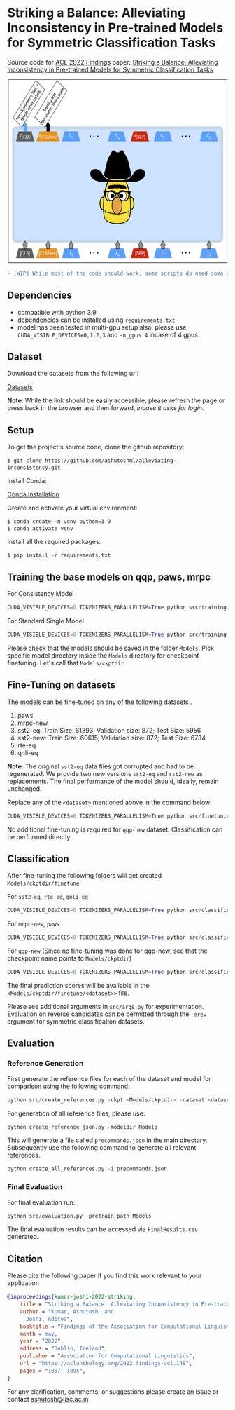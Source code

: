 # Striking a Balance: Alleviating Inconsistency in Pre-trained Models for Symmetric Classification Tasks

Source code for [ACL 2022 Findings](https://www.2022.aclweb.org/) paper: [Striking a Balance: Alleviating Inconsistency in Pre-trained Models for Symmetric Classification Tasks](https://aclanthology.org/2022.findings-acl.148.pdf)

<p align="center">
  <img align="center" src="https://github.com/ashutoshml/alleviating-inconsistency/blob/main/images/consistentbert.png" alt="Image" height="420" >
</p>

```diff
- [WIP] While most of the code should work, some scripts do need some amount of cleaning. Tentative date for fully-functional code: July 31, 2022.
```
## Dependencies

- compatible with python 3.9
- dependencies can be installed using `requirements.txt`
- model has been tested in multi-gpu setup also, please use `CUDA_VISIBLE_DEVICES=0,1,2,3` and `-n_gpus 4` incase of 4 gpus.

## Dataset

Download the datasets from the following url:

[Datasets](https://indianinstituteofscience-my.sharepoint.com/:f:/g/personal/ashutosh_iisc_ac_in/EoOzEpz5gARBlJDPSs4RVnIBNAghWwPU0FG4cKYGzTpo9g?e=pzeqWx)

**Note**: While the link should be easily accessible, please refresh the page or press back in the browser and then forward, *incase it asks for login*.

## Setup

To get the project's source code, clone the github repository:

```shell
$ git clone https://github.com/ashutoshml/alleviating-inconsistency.git
```

Install Conda: 

[Conda Installation](https://docs.conda.io/projects/conda/en/latest/user-guide/install/index.html)

Create and activate your virtual environment:

```shell
$ conda create -n venv python=3.9
$ conda activate venv
```

Install all the required packages:

```shell
$ pip install -r requirements.txt
```

## Training the base models on qqp, paws, mrpc

For Consistency Model

```python
CUDA_VISIBLE_DEVICES=0 TOKENIZERS_PARALLELISM=True python src/training.py -dataset qqp-new -add_ds paws mrpc-new -model roberta -model_type dual -lr 2e-5 -additional_cls -div kl -seed 42 -augment_reverse -tbs 12 -n_gpus 1 -s_off -maxe 2
```

For Standard Single Model

```python
CUDA_VISIBLE_DEVICES=0 TOKENIZERS_PARALLELISM=True python src/training.py -dataset qqp-new -add_ds paws mrpc-new -model roberta -model_type single -lr 4e-5 -additional_cls -seed 42 -augment_reverse -tbs 12 -n_gpus 1 -s_off -maxe 4
```

Please check that the models should be saved in the folder `Models`. Pick specific model directory inside the `Models` directory for checkpoint finetuning. Let's call that `Models/ckptdir`

## Fine-Tuning on datasets

The models can be fine-tuned on any of the following [datasets](#dataset) .
1. paws
2. mrpc-new
3. sst2-eq: Train Size: 61393; Validation size: 872; Test Size: 5956
4. sst2-new: Train Size: 60615; Validation size: 872; Test Size: 6734
5. rte-eq
6. qnli-eq

**Note**: The original `sst2-eq` data files got corrupted and had to be regenerated. We provide two new versions `sst2-eq` and `sst2-new` as replacements. The final performance of the model should, ideally, remain unchanged.

Replace any of the `<dataset>` mentioned above in the command below:

```python 
CUDA_VISIBLE_DEVICES=0 TOKENIZERS_PARALLELISM=True python src/finetuning.py -ckpt <Models/ckptdir> -lr 2e-5 -dataset <dataset> -tbs 12 -maxe 3 -n_gpus 1
```

No additional fine-tuning is required for `qqp-new` dataset. Classification can be performed directly.

## Classification

After fine-tuning the following folders will get created `Models/ckptdir/finetune`

For `sst2-eq`, `rte-eq`, `qnli-eq`
```python
CUDA_VISIBLE_DEVICES=0 TOKENIZERS_PARALLELISM=True python src/classification.py -dataset <dataset> -ebs 256 -ckpt <Models/ckptdir/finetune> -n_gpus 1
```

For `mrpc-new`, `paws`
```python
CUDA_VISIBLE_DEVICES=0 TOKENIZERS_PARALLELISM=True python src/classification.py -dataset <dataset> -ebs 256 -ckpt <Models/ckptdir/finetune> -econs -n_gpus 1
```

For `qqp-new` (Since no fine-tuning was done for qqp-new, see that the checkpoint name points to `Models/ckptdir`)
```python
CUDA_VISIBLE_DEVICES=0 TOKENIZERS_PARALLELISM=True python src/classification.py -dataset <dataset> -ebs 256 -ckpt <Models/ckptdir> -econs -n_gpus 1
```

The final prediction scores will be available in the `<Models/ckptdir/finetune/<dataset>>` file.

Please see additional arguments in `src/args.py` for experimentation. Evaluation on reverse candidates can be permitted through the `-erev` argument for symmetric classification datasets.

## Evaluation

### Reference Generation

First generate the reference files for each of the dataset and model for comparison using the following command:

```python
python src/create_references.py -ckpt <Models/ckptdir> -dataset <dataset> -ebs 512
```

For generation of all reference files, please use:

```python
python create_reference_json.py -modeldir Models
```
This will generate a file called `precommands.json` in the main directory. Subsequently use the following command to generate all relevant references.

```python
python create_all_references.py -i precommands.json
```

### Final Evaluation 

For final evaluation run:

```python
python src/evaluation.py -pretrain_path Models
```

The final evaluation results can be accessed via `FinalResults.csv` generated.

## Citation

Please cite the following paper if you find this work relevant to your application

```bibtex
@inproceedings{kumar-joshi-2022-striking,
    title = "Striking a Balance: Alleviating Inconsistency in Pre-trained Models for Symmetric Classification Tasks",
    author = "Kumar, Ashutosh  and
      Joshi, Aditya",
    booktitle = "Findings of the Association for Computational Linguistics: ACL 2022",
    month = may,
    year = "2022",
    address = "Dublin, Ireland",
    publisher = "Association for Computational Linguistics",
    url = "https://aclanthology.org/2022.findings-acl.148",
    pages = "1887--1895",
}
```

For any clarification, comments, or suggestions please create an issue or contact [ashutosh@iisc.ac.in](http://ashutoshml.github.io)
